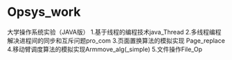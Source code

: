 # Opsys_work
大学操作系统实验（JAVA版）
1.基于线程的编程技术java_Thread
2.多线程编程解决进程间的同步和互斥问题pro_com
3.页面置换算法的模拟实现 Page_replace
4.移动臂调度算法的模拟实现Armmove_alg(_simple)
5.文件操作File_Op